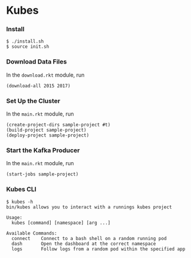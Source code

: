 # Kubes

### Install

```
$ ./install.sh
$ source init.sh
```

### Download Data Files

In the `download.rkt` module, run

```racket
(download-all 2015 2017)
```

### Set Up the Cluster

In the `main.rkt` module, run

```racket
(create-project-dirs sample-project #t)
(build-project sample-project)
(deploy-project sample-project)
```

### Start the Kafka Producer

In the `main.rkt` module, run

```racket
(start-jobs sample-project)
```

### Kubes CLI

```
$ kubes -h
bin/kubes allows you to interact with a runnings kubes project

Usage:
  kubes [command] [namespace] [arg ...]

Available Commands:
  connect    Connect to a bash shell on a random running pod
  dash       Open the dashboard at the correct namespace
  logs       Follow logs from a random pod within the specified app
```
